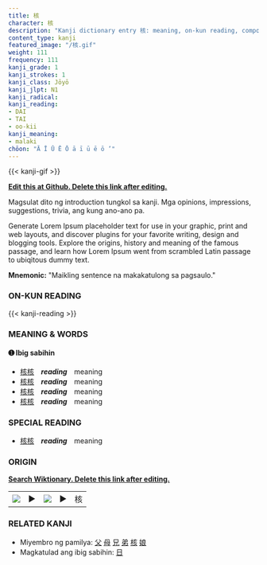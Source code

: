 ```yaml
---
title: 核
character: 核
description: "Kanji dictionary entry 核: meaning, on-kun reading, compounds, origin, related kanji"
content_type: kanji
featured_image: "/核.gif"
weight: 111
frequency: 111
kanji_grade: 1
kanji_strokes: 1
kanji_class: Jōyō
kanji_jlpt: N1
kanji_radical: 
kanji_reading: 
- DAI
- TAI
- oo-kii
kanji_meaning:
- malaki
chōon: "Ā Ī Ū Ē Ō ā ī ū ē ō ’"
---
```

[//]: # (Don't edit the line below. Kanji animated GIF code is automatically generated.)
{{< kanji-gif >}}

[//]: # (Edit below this line.)

**[Edit this at Github. Delete this link after editing.](https://github.com/tim0g/tim/tree/main/content/kanji/核/index.md)**

Magsulat dito ng introduction tungkol sa kanji. Mga opinions, impressions, suggestions, trivia, ang kung ano-ano pa.

Generate Lorem Ipsum placeholder text for use in your graphic, print and web layouts, and discover plugins for your favorite writing, design and blogging tools. Explore the origins, history and meaning of the famous passage, and learn how Lorem Ipsum went from scrambled Latin passage to ubiqitous dummy text.
 
**Mnemonic:** "Maikling sentence na makakatulong sa pagsaulo."

### ON-KUN READING

[//]: # (Don't edit the line below. ON-KUN READING code is automatically generated.)
{{< kanji-reading >}}

### MEANING & WORDS

#### ➊ **Ibig sabihin**
  - [核](../核)[核](../核)　***reading***　meaning
  - [核](../核)[核](../核)　***reading***　meaning
  - [核](../核)[核](../核)　***reading***　meaning
  - [核](../核)[核](../核)　***reading***　meaning

### SPECIAL READING
  - [核](../核)[核](../核)　***reading***　meaning

### ORIGIN

**[Search Wiktionary. Delete this link after editing.](https://wiktionary.org/wiki/核)**
<table class="kanji-table"><tr><td>
<img src="60px-核-bronze.svg.png">
</td><td>▶</td><td>
<img src="60px-核-oracle.svg.png">
</td><td>▶</td>
<td class="kanji-origin">核</td>
</tr></table>

### RELATED KANJI
- Miyembro ng pamilya: [父](../父) [母](../母) [兄](../兄) [弟](../弟) [核](../核) [娘](../娘)
- Magkatulad ang ibig sabihin: [日](../日)
